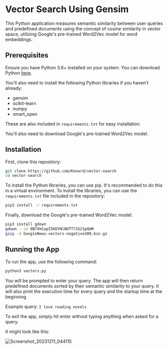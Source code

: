 # Vector Search Using Gensim 

This Python application measures semantic similarity between user queries and predefined documents using the concept of cosine similarity in vector space, utilizing Google's pre-trained Word2Vec model for word embeddings.

## Prerequisites

Ensure you have Python 3.6+ installed on your system. You can download Python [here](https://www.python.org/downloads/).

You'll also need to install the following Python libraries if you haven't already:

- gensim
- scikit-learn
- numpy
- smart_open

These are also included in `requirements.txt` for easy installation. 

You'll also need to download Google's pre-trained Word2Vec model. 

## Installation

First, clone this repository:

```bash
git clone https://github.com/Konard/vector-search
cd vector-search
```

To install the Python libraries, you can use pip. It's recommended to do this in a virtual environment. To install the libraries, you can use the `requirements.txt` file included in the repository:

```bash
pip3 install -r requirements.txt
```

Finally, download the Google's pre-trained Word2Vec model:

```bash
pip3 install gdown
gdown --id 0B7XkCwpI5KDYNlNUTTlSS21pQmM
gzip -d GoogleNews-vectors-negative300.bin.gz
```

## Running the App

To run the app, use the following command:

```bash
python3 vectors.py
```

You will be prompted to enter your query. The app will then return predefined documents sorted by their semantic similarity to your query. It will also print the execution time for every query and the startup time at the beginning.

Example query: `I love reading novels`

To exit the app, simply hit enter without typing anything when asked for a query.

It might look like this:

![Screenshot_20231211_044115](https://github.com/Konard/vector-search/assets/1431904/3ba7200d-e09a-4e24-89c3-0768edd9cfcc)
